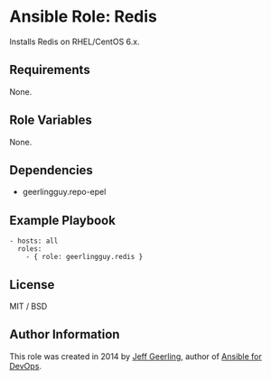 # Ansible Role: Redis

Installs Redis on RHEL/CentOS 6.x.

## Requirements

None.

## Role Variables

None.

## Dependencies

  - geerlingguy.repo-epel

## Example Playbook

    - hosts: all
      roles:
        - { role: geerlingguy.redis }

## License

MIT / BSD

## Author Information

This role was created in 2014 by [Jeff Geerling](http://jeffgeerling.com/), author of [Ansible for DevOps](http://ansiblefordevops.com/).

